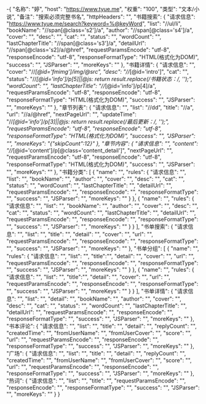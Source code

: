 -{
  "名称": "婷",
  "host": "https://www.tyue.me",
  "权重": "100",
  "类型": "文本/小说",
  "备注": "搜索必须完整书名",
  "httpHeaders": "",
  "书籍搜索": {
    "请求信息": "https://www.tyue.me/search?keyword=%@keyWord",
    "list": "//ul/li",
    "bookName": "//span[@class='s2']/a",
    "author": "//span[@class='s4']/a",
    "cover": "",
    "desc": "",
    "cat": "",
    "status": "",
    "wordCount": "",
    "lastChapterTitle": "//span[@class='s3']/a",
    "detailUrl": "//span[@class='s2]/a/@href",
    "requestParamsEncode": "utf-8",
    "responseEncode": "utf-8",
    "responseFormatType": "HTML(格式化为DOM)",
    "success": "",
    "JSParser": "",
    "moreKeys": ""
  },
  "书籍详情": {
    "请求信息": "",
    "cover": "//*[@id='fmimg']/img/@src",
    "desc": "//*[@id='intro']",
    "cat": "",
    "status": "//*[@id='info']/p[5]||@js:
return result.replace(/书籍状态：/, '');",
    "wordCount": "",
    "lastChapterTitle": "//*[@id='info']/p[4]/a",
    "requestParamsEncode": "utf-8",
    "responseEncode": "utf-8",
    "responseFormatType": "HTML(格式化为DOM)",
    "success": "",
    "JSParser": "",
    "moreKeys": ""
  },
  "章节列表": {
    "请求信息": "",
    "list": "//dd",
    "title": "//a",
    "url": "//a/@href",
    "nextPageUrl": "",
    "updateTime": "//*[@id='info']/p[3]||@js:
return result.replace(/最后更新：/, '');",
    "requestParamsEncode": "utf-8",
    "responseEncode": "utf-8",
    "responseFormatType": "HTML(格式化为DOM)",
    "success": "",
    "JSParser": "",
    "moreKeys": "{"skipCount":12}"
  },
  "章节内容": {
    "请求信息": "",
    "content": "//*[@id='content']/p[@class='content_detail']",
    "nextPageUrl": "",
    "requestParamsEncode": "utf-8",
    "responseEncode": "utf-8",
    "responseFormatType": "HTML(格式化为DOM)",
    "success": "",
    "JSParser": "",
    "moreKeys": ""
  },
  "书籍分类": [
    {
      "name": "",
      "rules": {
        "请求信息": "",
        "list": "",
        "bookName": "",
        "author": "",
        "cover": "",
        "desc": "",
        "cat": "",
        "status": "",
        "wordCount": "",
        "lastChapterTitle": "",
        "detailUrl": "",
        "requestParamsEncode": "",
        "responseEncode": "",
        "responseFormatType": "",
        "success": "",
        "JSParser": "",
        "moreKeys": ""
      }
    },
    {
      "name": "",
      "rules": {
        "请求信息": "",
        "list": "",
        "bookName": "",
        "author": "",
        "cover": "",
        "desc": "",
        "cat": "",
        "status": "",
        "wordCount": "",
        "lastChapterTitle": "",
        "detailUrl": "",
        "requestParamsEncode": "",
        "responseEncode": "",
        "responseFormatType": "",
        "success": "",
        "JSParser": "",
        "moreKeys": ""
      }
    }
  ],
  "书单搜索": {
    "请求信息": "",
    "list": "",
    "title": "",
    "detail": "",
    "cover": "",
    "url": "",
    "requestParamsEncode": "",
    "responseEncode": "",
    "responseFormatType": "",
    "success": "",
    "JSParser": "",
    "moreKeys": ""
  },
  "书单分组": [
    {
      "name": "",
      "rules": {
        "请求信息": "",
        "list": "",
        "title":"",
        "detail": "",
        "cover": "",
        "url": "",
        "requestParamsEncode": "",
        "responseEncode": "",
        "responseFormatType": "",
        "success": "",
        "JSParser": "",
        "moreKeys": ""
      }
    },
    {
      "name": "",
      "rules": {
        "请求信息": "",
        "list": "",
        "title":"",
        "detail": "",
        "cover": "",
        "url": "",
        "requestParamsEncode": "",
        "responseEncode": "",
        "responseFormatType": "",
        "success": "",
        "JSParser": "",
        "moreKeys": ""
      }
    }
  ],
  "书单详情": {
    "请求信息": "",
    "list": "",
    "detail": "",
    "bookName": "",
    "author": "",
    "cover": "",
    "desc": "",
    "cat": "",
    "status": "",
    "wordCount": "",
    "lastChapterTitle": "",
    "detailUrl": "",
    "requestParamsEncode": "",
    "responseEncode": "",
    "responseFormatType": "",
    "success": "",
    "JSParser": "",
    "moreKeys": ""
  },
  "书本评论": {
    "请求信息": "",
    "list": "",
    "title": "",
    "detail": "",
    "replyCount": "",
    "createdTime": "",
    "fromUserName": "",
    "fromUserCover": "",
    "score": "",
    "url": "",
    "requestParamsEncode": "",
    "responseEncode": "",
    "responseFormatType": "",
    "success": "",
    "JSParser": "",
    "moreKeys": ""
  },
  "广场": {
    "请求信息": "",
    "list": "",
    "title": "",
    "detail": "",
    "replyCount": "",
    "createdTime": "",
    "fromUserName": "",
    "fromUserCover": "",
    "score": "",
    "url": "",
    "requestParamsEncode": "",
    "responseEncode": "",
    "responseFormatType": "",
    "success": "",
    "JSParser": "",
    "moreKeys": ""
  },
  "热词": {
    "请求信息": "",
    "list": "",
    "title": "",
    "requestParamsEncode": "",
    "responseEncode": "",
    "responseFormatType": "",
    "success": "",
    "JSParser": "",
    "moreKeys": ""
  }
}